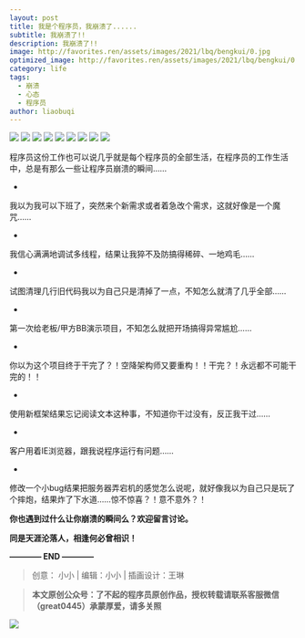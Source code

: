 ```yaml
---
layout: post
title: 我是个程序员，我崩溃了......
subtitle: 我崩溃了!!
description: 我崩溃了!!
image: http://favorites.ren/assets/images/2021/lbq/bengkui/0.jpg
optimized_image: http://favorites.ren/assets/images/2021/lbq/bengkui/0.jpg
category: life
tags:
  - 崩溃
  - 心态
  - 程序员
author: liaobuqi
---
```



![](http://favorites.ren/assets/images/2021/cartoon/bianbie/640.jpeg)
![](http://favorites.ren/assets/images/2021/lbq/bengkui/640.jpeg)
![](http://favorites.ren/assets/images/2021/lbq/bengkui/640-1.jpeg)
![](http://favorites.ren/assets/images/2021/lbq/bengkui/640-2.jpeg)
![](http://favorites.ren/assets/images/2021/lbq/bengkui/640-3.jpeg)
![](http://favorites.ren/assets/images/2021/lbq/bengkui/640-4.jpeg)
![](http://favorites.ren/assets/images/2021/lbq/bengkui/640-5.jpeg)
![](http://favorites.ren/assets/images/2021/lbq/bengkui/640-6.jpeg)
![](http://favorites.ren/assets/images/2021/lbq/bengkui/640-7.jpeg)


程序员这份工作也可以说几乎就是每个程序员的全部生活，在程序员的工作生活中，总是有那么一些让程序员崩溃的瞬间……

-
我以为我可以下班了，突然来个新需求或者着急改个需求，这就好像是一个魔咒……

-
我信心满满地调试多线程，结果让我猝不及防搞得稀碎、一地鸡毛……

-
试图清理几行旧代码我以为自己只是清掉了一点，不知怎么就清了几乎全部……

-
第一次给老板/甲方BB演示项目，不知怎么就把开场搞得异常尴尬……

-
你以为这个项目终于干完了？！空降架构师又要重构！！干完？！永远都不可能干完的！！

-
使用新框架结果忘记阅读文本这种事，不知道你干过没有，反正我干过……

-
客户用着IE浏览器，跟我说程序运行有问题……

-
修改一个小bug结果把服务器弄宕机的感觉怎么说呢，就好像我以为自己只是玩了个摔炮，结果炸了下水道……惊不惊喜？！意不意外？！

**你也遇到过什么让你崩溃的瞬间么？欢迎留言讨论。**

**同是天涯沦落人，相逢何必曾相识！**


**———— END ————**

>创意： 小小 | 编辑：小小 | 插画设计：王琳

>**本文原创公众号：了不起的程序员原创作品，授权转载请联系客服微信（great0445）承蒙厚爱，请多关照**

![](http://favorites.ren/assets/images/2021/cartoon/jiaban/640-3.jpeg)






